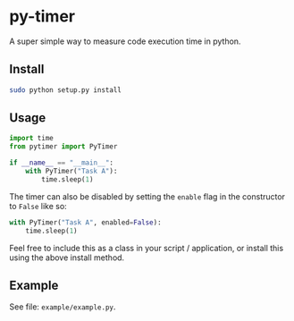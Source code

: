 # py-timer

A super simple way to measure code execution time in python.

## Install

```sh
sudo python setup.py install
```

## Usage

```python
import time
from pytimer import PyTimer

if __name__ == "__main__":
    with PyTimer("Task A"):
        time.sleep(1)
```

The timer can also be disabled by setting the `enable` flag in the constructor to `False` like so:

```python
with PyTimer("Task A", enabled=False):
    time.sleep(1)
```

Feel free to include this as a class in your script / application, or install this using the above install method.

## Example

See file: `example/example.py`.
